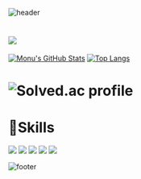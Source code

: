 ![header](https://capsule-render.vercel.app/api?type=waving&color=gradient&height=300&section=header&text=Dahui-Kim%20&fontSize=90)

  <a href="https://hits.seeyoufarm.com"><img src="https://hits.seeyoufarm.com/api/count/incr/badge.svg?url=https%3A%2F%2Fgithub.com%2FKimDahui42&count_bg=%2379C83D&title_bg=%23555555&icon=&icon_color=%23E7E7E7&title=hits&edge_flat=false"/></a>
  ===

[![Monu's GitHub Stats](https://github-readme-stats.vercel.app/api?username=KimDahui42&count_private=true&show_icons=true&theme=radical)](https://github.com/anuraghazra/github-readme-stats)
[![Top Langs](https://github-readme-stats.vercel.app/api/top-langs/?username=KimDahui42&layout=compact&theme=radical&exclude_repo=KimDahui42.github.io&count_private=true)](https://github.com/anuraghazra/github-readme-stats)
  
![Solved.ac profile](http://mazassumnida.wtf/api/pastel/generate_badge?boj=kkddiiock)
===
# 🌊Skills
<img src="https://img.shields.io/badge/C++-00599C?style=flat-square&logo=C%2B%2B&logoColor=white"/></a>
<img src="https://img.shields.io/badge/HTML5-E34F26?style=flat-square&logo=HTML5&logoColor=white"/></a>
<img src="https://img.shields.io/badge/CSS-1572B6?style=flat-squasre&logo=CSS3&logoColor=white"/></a>
<img src="https://img.shields.io/badge/JavaScript-F7DF1E?style=flat-squasre&logo=JavaScript&logoColor=white"/></a>
<img src="https://img.shields.io/badge/GitHub-181717?style=flat-squasre&logo=GitHub&logoColor=white"/></a>


![footer](https://capsule-render.vercel.app/api?type=waving&reversal=true&color=gradient&section=footer)

